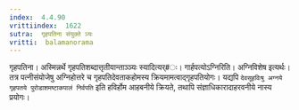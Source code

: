 ```yaml
---
index:  4.4.90
vrittiindex:  1622
sutra:  गृहपतिना संयुक्ते ञ्यः
vritti:  balamanorama 
---
```


गृहपतिना। अस्मिन्नर्थे गृहपतिशब्दात्तृतीयान्ताञ्ञ्यः स्यादित्यर्#ः। गार्हपत्योऽग्निरिति। अग्निविशेष इत्यर्थः। तत्र पत्नीसंयोजेषु अग्निहोत्तरे च गृहपतिदेवताकहोमस्य क्रियमामत्वाद्गृहपतियोगः। यद्यपि `देवसूहविःषु अग्नये गृहपतये पुरोडाशमष्टाकपालं निर्वपति` इति हविर्होम आहबनीये क्रियते, तथापि संज्ञाधिकारादाहरवनीये नास्य प्रयोगः।

